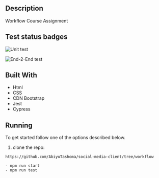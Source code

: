 ## Description

Workflow Course Assignment

## Test status badges

![Unit test](https://github.com/AbiyuTashoma/social-media-client/actions/workflows/unit-test.yml/badge.svg)

![End-2-End test](https://github.com/AbiyuTashoma/social-media-client/actions/workflows/e2e-test.yml/badge.svg)

## Built With

- Html
- CSS
- CDN Bootstrap
- Jest
- Cypress

## Running

To get started follow one of the options described below.

1. clone the repo:

```
https://github.com/AbiyuTashoma/social-media-client/tree/workflow
```

```
- npm run start
- npm run test
```
